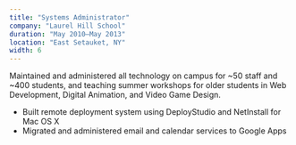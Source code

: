 ```yaml
---
title: "Systems Administrator"
company: "Laurel Hill School"
duration: "May 2010–May 2013"
location: "East Setauket, NY"
width: 6
---
```

Maintained and administered all technology on campus for ~50 staff and ~400
students, and teaching summer workshops for older students in Web Development,
Digital Animation, and Video Game Design.

* Built remote deployment system using DeployStudio and NetInstall for Mac OS X
* Migrated and administered email and calendar services to Google Apps
